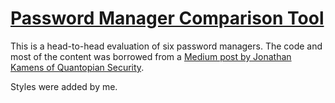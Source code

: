 # [Password Manager Comparison Tool](https://edelstone.github.io/password-manager-comparison)

This is a head-to-head evaluation of six password managers. The code and most of the content was borrowed from a [Medium post by Jonathan Kamens of Quantopian Security](https://medium.com/@QuantopianCyber/head-to-head-evaluation-of-five-password-managers-8faa4851c767).

Styles were added by me.
